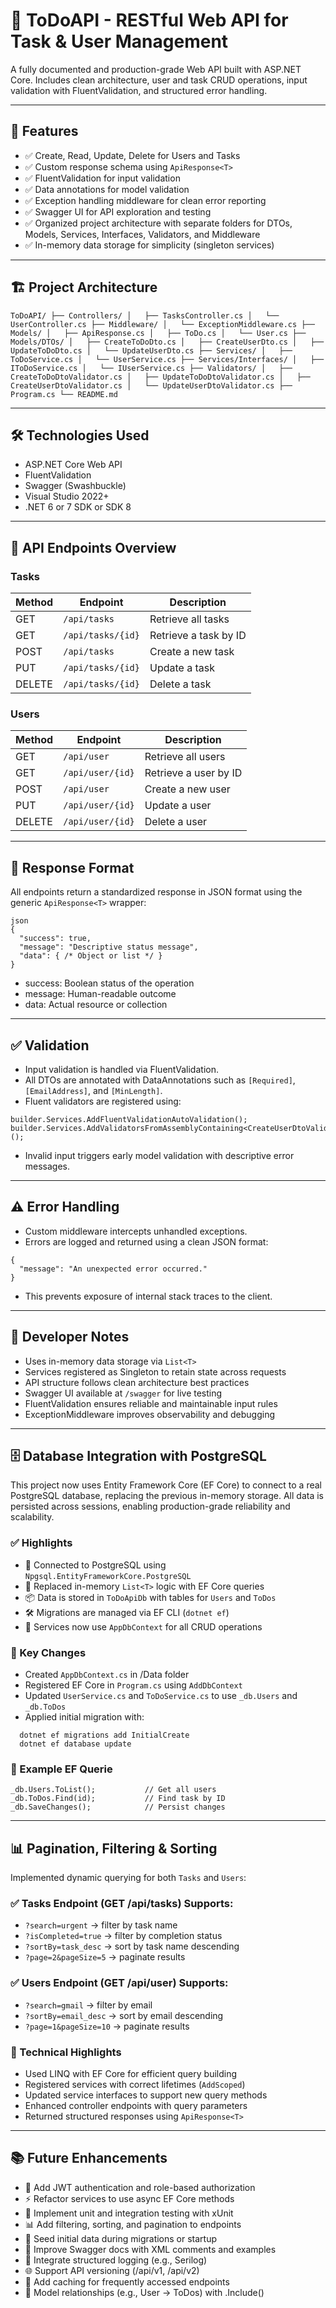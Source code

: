 # 📝 ToDoAPI - RESTful Web API for Task & User Management

A fully documented and production-grade Web API built with ASP.NET Core. Includes clean architecture, user and task CRUD operations, input validation with FluentValidation, and structured error handling.

---

## 🚀 Features

- ✅ Create, Read, Update, Delete for Users and Tasks  
- ✅ Custom response schema using `ApiResponse<T>`  
- ✅ FluentValidation for input validation  
- ✅ Data annotations for model validation  
- ✅ Exception handling middleware for clean error reporting  
- ✅ Swagger UI for API exploration and testing  
- ✅ Organized project architecture with separate folders for DTOs, Models, Services, Interfaces, Validators, and Middleware  
- ✅ In-memory data storage for simplicity (singleton services)

---

## 🏗 Project Architecture
```ToDoAPI/ ├── Controllers/ │   ├── TasksController.cs │   └── UserController.cs ├── Middleware/ │   └── ExceptionMiddleware.cs ├── Models/ │   ├── ApiResponse.cs │   ├── ToDo.cs │   └── User.cs ├── Models/DTOs/ │   ├── CreateToDoDto.cs │   ├── CreateUserDto.cs │   ├── UpdateToDoDto.cs │   └── UpdateUserDto.cs ├── Services/ │   ├── ToDoService.cs │   └── UserService.cs ├── Services/Interfaces/ │   ├── IToDoService.cs │   └── IUserService.cs ├── Validators/ │   ├── CreateToDoDtoValidator.cs │   ├── UpdateToDoDtoValidator.cs │   ├── CreateUserDtoValidator.cs │   └── UpdateUserDtoValidator.cs ├── Program.cs └── README.md```

---

## 🛠 Technologies Used

- ASP.NET Core Web API  
- FluentValidation  
- Swagger (Swashbuckle)  
- Visual Studio 2022+  
- .NET 6 or 7 SDK or SDK 8  

---

## 🧪 API Endpoints Overview

### Tasks

| Method | Endpoint            | Description             |
|--------|---------------------|-------------------------|
| GET    | `/api/tasks`        | Retrieve all tasks      |
| GET    | `/api/tasks/{id}`   | Retrieve a task by ID   |
| POST   | `/api/tasks`        | Create a new task       |
| PUT    | `/api/tasks/{id}`   | Update a task           |
| DELETE | `/api/tasks/{id}`   | Delete a task           |

### Users

| Method | Endpoint            | Description             |
|--------|---------------------|-------------------------|
| GET    | `/api/user`         | Retrieve all users      |
| GET    | `/api/user/{id}`    | Retrieve a user by ID   |
| POST   | `/api/user`         | Create a new user       |
| PUT    | `/api/user/{id}`    | Update a user           |
| DELETE | `/api/user/{id}`    | Delete a user           |

---

## 🔐 Response Format

All endpoints return a standardized response in JSON format using the generic `ApiResponse<T>` wrapper:

```
json
{
  "success": true,
  "message": "Descriptive status message",
  "data": { /* Object or list */ }
}
```
- success: Boolean status of the operation
- message: Human-readable outcome
- data: Actual resource or collection

---

## ✅ Validation

- Input validation is handled via FluentValidation.
- All DTOs are annotated with DataAnnotations such as `[Required]`, `[EmailAddress]`, and `[MinLength]`.
- Fluent validators are registered using:

```
builder.Services.AddFluentValidationAutoValidation();
builder.Services.AddValidatorsFromAssemblyContaining<CreateUserDtoValidator>();
```
- Invalid input triggers early model validation with descriptive error messages.

---

## ⚠️ Error Handling

- Custom middleware intercepts unhandled exceptions.
- Errors are logged and returned using a clean JSON format:

```
{
  "message": "An unexpected error occurred."
}
```
- This prevents exposure of internal stack traces to the client.

---

## 🧰 Developer Notes

- Uses in-memory data storage via `List<T>`
- Services registered as Singleton to retain state across requests
- API structure follows clean architecture best practices
- Swagger UI available at `/swagger` for live testing
- FluentValidation ensures reliable and maintainable input rules
- ExceptionMiddleware improves observability and debugging

---

## 🗄️ Database Integration with PostgreSQL

This project now uses Entity Framework Core (EF Core) to connect to a real PostgreSQL database, replacing the previous in-memory storage. All data is persisted across sessions, enabling production-grade reliability and scalability.

### ✅ Highlights

- 🔗 Connected to PostgreSQL using `Npgsql.EntityFrameworkCore.PostgreSQL`
- 🧠 Replaced in-memory `List<T>` logic with EF Core queries
- 📦 Data is stored in `ToDoApiDb` with tables for `Users` and `ToDos`
- 🛠️ Migrations are managed via EF CLI (`dotnet ef`)
- 🔄 Services now use `AppDbContext` for all CRUD operations

### 📁 Key Changes

- Created `AppDbContext.cs` in /Data folder
- Registered EF Core in `Program.cs` using `AddDbContext`
- Updated `UserService.cs` and `ToDoService.cs` to use `_db.Users` and `_db.ToDos`
- Applied initial migration with:
```
  dotnet ef migrations add InitialCreate
  dotnet ef database update
```
### 🧪 Example EF Querie
```
_db.Users.ToList();           // Get all users
_db.ToDos.Find(id);           // Find task by ID
_db.SaveChanges();            // Persist changes
```
---

## 📊 Pagination, Filtering & Sorting

Implemented dynamic querying for both `Tasks` and `Users`:

### ✅ Tasks Endpoint (GET /api/tasks) Supports:

- `?search=urgent` → filter by task name
- `?isCompleted=true` → filter by completion status
- `?sortBy=task_desc` → sort by task name descending
- `?page=2&pageSize=5` → paginate results

### ✅ Users Endpoint (GET /api/user) Supports:

- `?search=gmail` → filter by email
- `?sortBy=email_desc` → sort by email descending
- `?page=1&pageSize=10` → paginate results

### 🧠 Technical Highlights

- Used LINQ with EF Core for efficient query building
- Registered services with correct lifetimes (`AddScoped`)
- Updated service interfaces to support new query methods
- Enhanced controller endpoints with query parameters
- Returned structured responses using `ApiResponse<T>`

---

## 📚 Future Enhancements

- 🔐 Add JWT authentication and role-based authorization
- ⚡ Refactor services to use async EF Core methods
- 🧪 Implement unit and integration testing with xUnit
- 📊 Add filtering, sorting, and pagination to endpoints
- 🌱 Seed initial data during migrations or startup
- 📄 Improve Swagger docs with XML comments and examples
- 🧰 Integrate structured logging (e.g., Serilog)
- 🌐 Support API versioning (/api/v1, /api/v2)
- 🧠 Add caching for frequently accessed endpoints
- 🔗 Model relationships (e.g., User → ToDos) with .Include()




